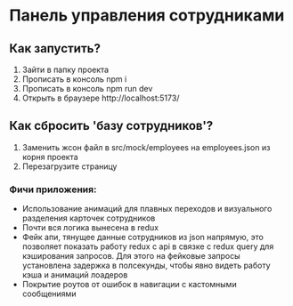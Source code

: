 # Панель управления сотрудниками

## Как запустить?
1) Зайти в папку проекта
2) Прописать в консоль npm i
3) Прописать в консоль npm run dev
4) Открыть в браузере http://localhost:5173/

## Как сбросить 'базу сотрудников'?
1) Заменить жсон файл в src/mock/employees на employees.json из корня проекта
2) Перезагрузите страницу

### Фичи приложения:
- Использование анимаций для плавных переходов и визуального разделения карточек сотрудников
- Почти вся логика вынесена в redux
- Фейк апи, тянущее данные сотрудников из json напрямую, это позволяет показать работу redux с api в связке с redux query для кэширования запросов. Для этого на фейковые запросы установлена задержка в полсекунды, чтобы явно видеть работу кэша и анимаций лоадеров
- Покрытие роутов от ошибок в навигации с кастомными сообщениями

